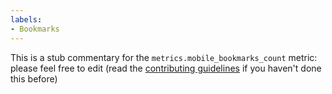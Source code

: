 ```yaml
---
labels:
- Bookmarks
---
```

This is a stub commentary for the `metrics.mobile_bookmarks_count` metric: please feel free to edit (read the
[contributing guidelines](https://github.com/mozilla/glean-annotations/blob/main/CONTRIBUTING.md)
if you haven't done this before)
